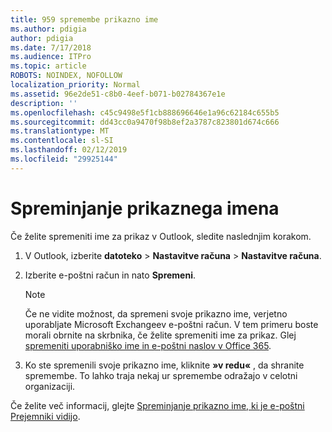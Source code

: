 ```yaml
---
title: 959 spremembe prikazno ime
ms.author: pdigia
author: pdigia
ms.date: 7/17/2018
ms.audience: ITPro
ms.topic: article
ROBOTS: NOINDEX, NOFOLLOW
localization_priority: Normal
ms.assetid: 96e2de51-c8b0-4eef-b071-b02784367e1e
description: ''
ms.openlocfilehash: c45c9498e5f1cb888696646e1a96c62184c655b5
ms.sourcegitcommit: dd43cc0a9470f98b8ef2a3787c823801d674c666
ms.translationtype: MT
ms.contentlocale: sl-SI
ms.lasthandoff: 02/12/2019
ms.locfileid: "29925144"
---
```

# <a name="change-your-display-name"></a>Spreminjanje prikaznega imena
  
Če želite spremeniti ime za prikaz v Outlook, sledite naslednjim korakom.
  
1. V Outlook, izberite **datoteko** \> **Nastavitve računa** \> **Nastavitve računa**.
    
2. Izberite e-poštni račun in nato **Spremeni**.
    
    > [!NOTE]
    > Če ne vidite možnost, da spremeni svoje prikazno ime, verjetno uporabljate Microsoft Exchangeev e-poštni račun. V tem primeru boste morali obrnite na skrbnika, če želite spremeniti ime za prikaz. Glej [spremeniti uporabniško ime in e-poštni naslov v Office 365](https://support.office.com/article/fb5ac074-e203-4e1f-9843-b9d1a3e03297.aspx). 
  
3. Ko ste spremenili svoje prikazno ime, kliknite **»v redu«** , da shranite spremembe. To lahko traja nekaj ur spremembe odražajo v celotni organizaciji. 
    
Če želite več informacij, glejte [Spreminjanje prikazno ime, ki je e-poštni Prejemniki vidijo](https://support.office.com/article/2b53331a-ba2a-4803-88dc-ac9fe376c8a9.aspx).
  

